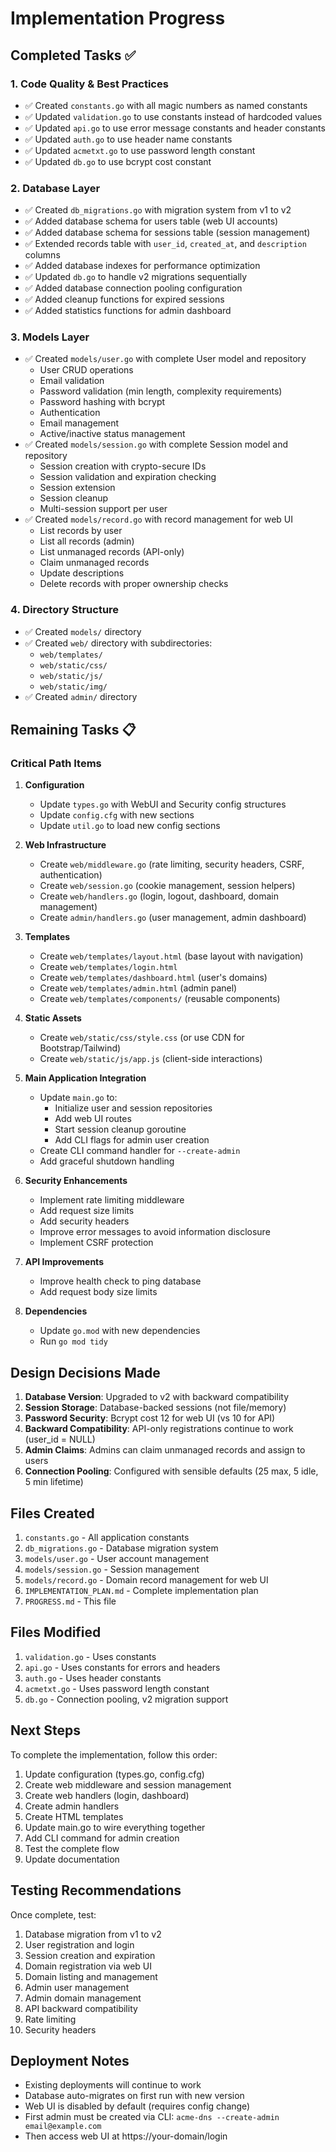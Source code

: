 # Implementation Progress

## Completed Tasks ✅

### 1. Code Quality & Best Practices
- ✅ Created `constants.go` with all magic numbers as named constants
- ✅ Updated `validation.go` to use constants instead of hardcoded values
- ✅ Updated `api.go` to use error message constants and header constants
- ✅ Updated `auth.go` to use header name constants
- ✅ Updated `acmetxt.go` to use password length constant
- ✅ Updated `db.go` to use bcrypt cost constant

### 2. Database Layer
- ✅ Created `db_migrations.go` with migration system from v1 to v2
- ✅ Added database schema for users table (web UI accounts)
- ✅ Added database schema for sessions table (session management)
- ✅ Extended records table with `user_id`, `created_at`, and `description` columns
- ✅ Added database indexes for performance optimization
- ✅ Updated `db.go` to handle v2 migrations sequentially
- ✅ Added database connection pooling configuration
- ✅ Added cleanup functions for expired sessions
- ✅ Added statistics functions for admin dashboard

### 3. Models Layer
- ✅ Created `models/user.go` with complete User model and repository
  - User CRUD operations
  - Email validation
  - Password validation (min length, complexity requirements)
  - Password hashing with bcrypt
  - Authentication
  - Email management
  - Active/inactive status management
- ✅ Created `models/session.go` with complete Session model and repository
  - Session creation with crypto-secure IDs
  - Session validation and expiration checking
  - Session extension
  - Session cleanup
  - Multi-session support per user
- ✅ Created `models/record.go` with record management for web UI
  - List records by user
  - List all records (admin)
  - List unmanaged records (API-only)
  - Claim unmanaged records
  - Update descriptions
  - Delete records with proper ownership checks

### 4. Directory Structure
- ✅ Created `models/` directory
- ✅ Created `web/` directory with subdirectories:
  - `web/templates/`
  - `web/static/css/`
  - `web/static/js/`
  - `web/static/img/`
- ✅ Created `admin/` directory

## Remaining Tasks 📋

### Critical Path Items

1. **Configuration**
   - Update `types.go` with WebUI and Security config structures
   - Update `config.cfg` with new sections
   - Update `util.go` to load new config sections

2. **Web Infrastructure**
   - Create `web/middleware.go` (rate limiting, security headers, CSRF, authentication)
   - Create `web/session.go` (cookie management, session helpers)
   - Create `web/handlers.go` (login, logout, dashboard, domain management)
   - Create `admin/handlers.go` (user management, admin dashboard)

3. **Templates**
   - Create `web/templates/layout.html` (base layout with navigation)
   - Create `web/templates/login.html`
   - Create `web/templates/dashboard.html` (user's domains)
   - Create `web/templates/admin.html` (admin panel)
   - Create `web/templates/components/` (reusable components)

4. **Static Assets**
   - Create `web/static/css/style.css` (or use CDN for Bootstrap/Tailwind)
   - Create `web/static/js/app.js` (client-side interactions)

5. **Main Application Integration**
   - Update `main.go` to:
     - Initialize user and session repositories
     - Add web UI routes
     - Start session cleanup goroutine
     - Add CLI flags for admin user creation
   - Create CLI command handler for `--create-admin`
   - Add graceful shutdown handling

6. **Security Enhancements**
   - Implement rate limiting middleware
   - Add request size limits
   - Add security headers
   - Improve error messages to avoid information disclosure
   - Implement CSRF protection

7. **API Improvements**
   - Improve health check to ping database
   - Add request body size limits

8. **Dependencies**
   - Update `go.mod` with new dependencies
   - Run `go mod tidy`

## Design Decisions Made

1. **Database Version**: Upgraded to v2 with backward compatibility
2. **Session Storage**: Database-backed sessions (not file/memory)
3. **Password Security**: Bcrypt cost 12 for web UI (vs 10 for API)
4. **Backward Compatibility**: API-only registrations continue to work (user_id = NULL)
5. **Admin Claims**: Admins can claim unmanaged records and assign to users
6. **Connection Pooling**: Configured with sensible defaults (25 max, 5 idle, 5 min lifetime)

## Files Created

1. `constants.go` - All application constants
2. `db_migrations.go` - Database migration system
3. `models/user.go` - User account management
4. `models/session.go` - Session management
5. `models/record.go` - Domain record management for web UI
6. `IMPLEMENTATION_PLAN.md` - Complete implementation plan
7. `PROGRESS.md` - This file

## Files Modified

1. `validation.go` - Uses constants
2. `api.go` - Uses constants for errors and headers
3. `auth.go` - Uses header constants
4. `acmetxt.go` - Uses password length constant
5. `db.go` - Connection pooling, v2 migration support

## Next Steps

To complete the implementation, follow this order:

1. Update configuration (types.go, config.cfg)
2. Create web middleware and session management
3. Create web handlers (login, dashboard)
4. Create admin handlers
5. Create HTML templates
6. Update main.go to wire everything together
7. Add CLI command for admin creation
8. Test the complete flow
9. Update documentation

## Testing Recommendations

Once complete, test:
1. Database migration from v1 to v2
2. User registration and login
3. Session creation and expiration
4. Domain registration via web UI
5. Domain listing and management
6. Admin user management
7. Admin domain management
8. API backward compatibility
9. Rate limiting
10. Security headers

## Deployment Notes

- Existing deployments will continue to work
- Database auto-migrates on first run with new version
- Web UI is disabled by default (requires config change)
- First admin must be created via CLI: `acme-dns --create-admin email@example.com`
- Then access web UI at https://your-domain/login
